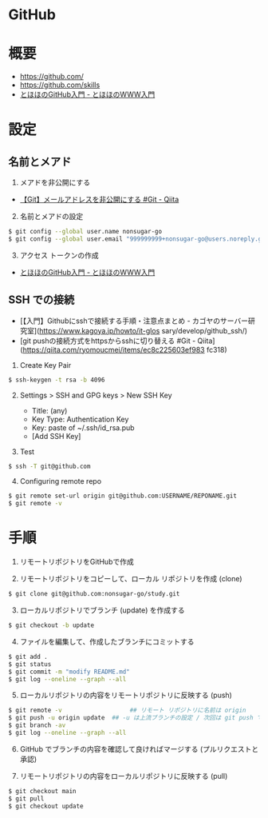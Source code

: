 # GitHub

# 概要
- https://github.com/
- https://github.com/skills
- [とほほのGitHub入門 - とほほのWWW入門](https://www.tohoho-web.com/ex/github.html)

# 設定
## 名前とメアド
1. メアドを非公開にする
- [【Git】メールアドレスを非公開にする #Git - Qiita](https://qiita.com/P-man_Brown/items/66291370639294d7ffc8)

2. 名前とメアドの設定
```bash
$ git config --global user.name nonsugar-go
$ git config --global user.email "999999999+nonsugar-go@users.noreply.github.com"
```

3. アクセス トークンの作成
- [とほほのGitHub入門 - とほほのWWW入門](https://www.tohoho-web.com/ex/github.html)

## SSH での接続
- [【入門】Githubにsshで接続する手順・注意点まとめ - カゴヤのサーバー研究室](https://www.kagoya.jp/howto/it-glos
sary/develop/github_ssh/)
- [git pushの接続方式をhttpsからsshに切り替える #Git - Qiita](https://qiita.com/ryomoucmei/items/ec8c225603ef983
fc318)

1. Create Key Pair
```bash
$ ssh-keygen -t rsa -b 4096
```

2. Settings > SSH and GPG keys > New SSH Key
   - Title: (any)
   - Key Type: Authentication Key
   - Key: paste of ~/.ssh/id_rsa.pub
   - [Add SSH Key]

3. Test
```bash
$ ssh -T git@github.com
```

4. Configuring remote repo
```bash
$ git remote set-url origin git@github.com:USERNAME/REPONAME.git
$ git remote -v
```

# 手順
1. リモートリポジトリをGitHubで作成

2. リモートリポジトリをコピーして、ローカル リポジトリを作成 (clone)
```bash
$ git clone git@github.com:nonsugar-go/study.git
```

3. ローカルリポジトリでブランチ (update) を作成する
```bash
$ git checkout -b update
```

4. ファイルを編集して、作成したブランチにコミットする
```bash
$ git add .
$ git status
$ git commit -m "modify README.md"
$ git log --oneline --graph --all
```

5. ローカルリポジトリの内容をリモートリポジトリに反映する (push)
```bash
$ git remote -v                   ## リモート リポジトリに名前は origin
$ git push -u origin update  ## -u は上流ブランチの設定 / 次回は git push で OK
$ git branch -av
$ git log --oneline --graph --all
```

6. GitHub でブランチの内容を確認して良ければマージする (プルリクエストと承認)

7. リモートリポジトリの内容をローカルリポジトリに反映する (pull)
```bash
$ git checkout main
$ git pull
$ git checkout update
```





